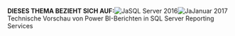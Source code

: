 **DIESES THEMA BEZIEHT SICH AUF:**![Ja](media/yes.png)SQL Server 2016![Ja](media/yes.png)Januar 2017 Technische Vorschau von Power BI-Berichten in SQL Server Reporting Services